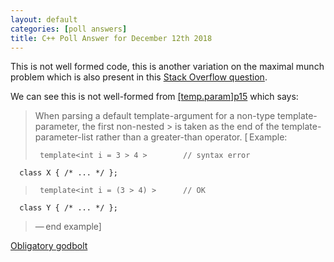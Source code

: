 ```yaml
---
layout: default
categories: [poll answers] 
title: C++ Poll Answer for December 12th 2018 
---
```


This is not well formed code, this is another variation on the maximal munch problem which is also present in this [Stack Overflow question](https://stackoverflow.com/q/28354108/1708801).

We can see this is not well-formed from [\[temp.param\]p15](http://eel.is/c++draft/temp.param#15) which says:

>When parsing a default template-argument for a non-type template-parameter, the first non-nested > is taken as the end of the template-parameter-list rather than a greater-than operator.
>[ Example:
>
>      template<int i = 3 > 4 >        // syntax error
      class X { /* ... */ };
>
>      template<int i = (3 > 4) >      // OK
      class Y { /* ... */ };
>
>— end example]

[Obligatory godbolt](https://godbolt.org/z/h2UrcP)
